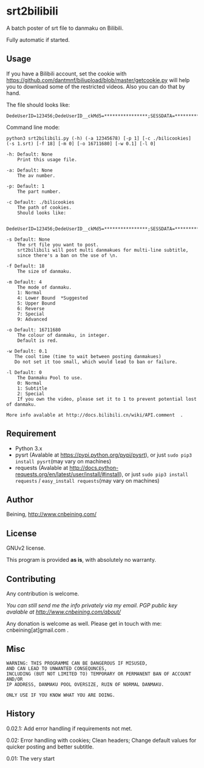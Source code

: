 srt2bilibili
============

A batch poster of srt file to danmaku on Bilibili.

Fully automatic if started.

Usage
------

If you have a Bilibili account, set the cookie with https://github.com/dantmnf/biliupload/blob/master/getcookie.py  will help you to download some of the restricted videos. Also you can do that by hand.

The file should looks like:

    DedeUserID=123456;DedeUserID__ckMd5=****************;SESSDATA=*******************

Command line mode:

    python3 srt2bilibili.py (-h) (-a 12345678) [-p 1] [-c ./bilicookies] (-s 1.srt) [-f 18] [-m 0] [-o 16711680] [-w 0.1] [-l 0]
    
    -h: Default: None
        Print this usage file.
        
    -a: Default: None
        The av number.
        
    -p: Default: 1
        The part number.
        
    -c Default: ./bilicookies
        The path of cookies.
        Should looks like:
        
        DedeUserID=123456;DedeUserID__ckMd5=****************;SESSDATA=*******************
            
    -s Default: None
        The srt file you want to post.
        srt2bilibili will post multi danmakues for multi-line subtitle,
        since there's a ban on the use of \n.
        
    -f Default: 18
        The size of danmaku.
        
    -m Default: 4
        The mode of danmaku.
        1: Normal
        4: Lower Bound  *Suggested
        5: Upper Bound
        6: Reverse
        7: Special
        9: Advanced
        
    -o Default: 16711680
        The colour of danmaku, in integer.
        Default is red.
        
    -w Default: 0.1
       The cool time (time to wait between posting danmakues)
       Do not set it too small, which would lead to ban or failure.
       
    -l Default: 0
        The Danmaku Pool to use.
        0: Normal
        1: Subtitle
        2: Special
        If you own the video, please set it to 1 to prevent potential lost of danmaku.
        
    More info avalable at http://docs.bilibili.cn/wiki/API.comment  .


Requirement
-------

- Python 3.x
- pysrt (Avalable at https://pypi.python.org/pypi/pysrt), or just `sudo pip3 install pysrt`(may vary on machines)
- requests (Avalable at http://docs.python-requests.org/en/latest/user/install/#install), or just `sudo pip3 install requests` / `easy_install requests`(may vary on machines)

Author
-----

Beining, http://www.cnbeining.com/

License
-----

GNUv2 license.

This program is provided **as is**, with absolutely no warranty.


Contributing
------------

Any contribution is welcome. 

*You can still send me the info privately via my email. PGP public key avalable at http://www.cnbeining.com/about/*

Any donation is welcome as well. Please get in touch with me: cnbeining[at]gmail.com .

Misc
-----

    WARNING: THIS PROGRAMME CAN BE DANGEROUS IF MISUSED,
    AND CAN LEAD TO UNWANTED CONSEQUNCES,
    INCLUDING (BUT NOT LIMITED TO) TEMPORARY OR PERMANENT BAN OF ACCOUNT AND/OR
    IP ADDRESS, DANMAKU POOL OVERSIZE, RUIN OF NORMAL DANMAKU.
    
    ONLY USE IF YOU KNOW WHAT YOU ARE DOING.

History
----
0.02.1: Add error handling if requirements not met.

0.02: Error handling with cookies; Clean headers; Change default values for quicker posting and better subtitle.

0.01: The very start